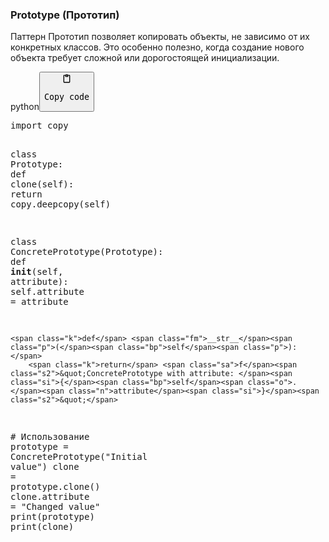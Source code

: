 <h3>Prototype (Прототип)</h3>
<p>Паттерн Прототип позволяет копировать объекты, не зависимо от их конкретных классов.
Это особенно полезно, когда создание нового объекта требует сложной или дорогостоящей инициализации.</p>
<div class="code-element"><div class="lang-line"><text>python</text><button class="copy-button" onclick="copyCode(this)"><svg aria-hidden="true" xmlns="http://www.w3.org/2000/svg" width="16" height="16" fill="none" viewBox="0 0 24 24"><path stroke="currentColor" stroke-linecap="round" stroke-linejoin="round" stroke-width="2" d="M15 4h3a1 1 0 0 1 1 1v15a1 1 0 0 1-1 1H6a1 1 0 0 1-1-1V5a1 1 0 0 1 1-1h3m0 3h6m-5-4v4h4V3h-4Z"/></svg><pre>Copy code</pre></button></div><div class="code"><div class="highlight"><pre><span></span><span class="kn">import</span> <span class="nn">copy</span>

<span class="k">class</span> <span class="nc">Prototype</span><span class="p">:</span>
    <span class="k">def</span> <span class="nf">clone</span><span class="p">(</span><span class="bp">self</span><span class="p">):</span>
        <span class="k">return</span> <span class="n">copy</span><span class="o">.</span><span class="n">deepcopy</span><span class="p">(</span><span class="bp">self</span><span class="p">)</span>

<span class="k">class</span> <span class="nc">ConcretePrototype</span><span class="p">(</span><span class="n">Prototype</span><span class="p">):</span>
    <span class="k">def</span> <span class="fm">__init__</span><span class="p">(</span><span class="bp">self</span><span class="p">,</span> <span class="n">attribute</span><span class="p">):</span>
        <span class="bp">self</span><span class="o">.</span><span class="n">attribute</span> <span class="o">=</span> <span class="n">attribute</span>

    <span class="k">def</span> <span class="fm">__str__</span><span class="p">(</span><span class="bp">self</span><span class="p">):</span>
        <span class="k">return</span> <span class="sa">f</span><span class="s2">&quot;ConcretePrototype with attribute: </span><span class="si">{</span><span class="bp">self</span><span class="o">.</span><span class="n">attribute</span><span class="si">}</span><span class="s2">&quot;</span>

<span class="c1"># Использование</span>
<span class="n">prototype</span> <span class="o">=</span> <span class="n">ConcretePrototype</span><span class="p">(</span><span class="s2">&quot;Initial value&quot;</span><span class="p">)</span>
<span class="n">clone</span> <span class="o">=</span> <span class="n">prototype</span><span class="o">.</span><span class="n">clone</span><span class="p">()</span>
<span class="n">clone</span><span class="o">.</span><span class="n">attribute</span> <span class="o">=</span> <span class="s2">&quot;Changed value&quot;</span>
<span class="nb">print</span><span class="p">(</span><span class="n">prototype</span><span class="p">)</span>
<span class="nb">print</span><span class="p">(</span><span class="n">clone</span><span class="p">)</span>
</pre></div></div></div>